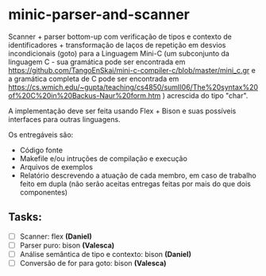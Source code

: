 # minic-parser-and-scanner

Scanner + parser bottom-up com verificação de tipos e contexto de identificadores + transformação de laços de repetição em desvios incondicionais (goto) para a Linguagem Mini-C (um subconjunto da linguagem C - sua gramática pode ser encontrada em https://github.com/TangoEnSkai/mini-c-compiler-c/blob/master/mini_c.gr e a gramática completa de C pode ser encontrada em https://cs.wmich.edu/~gupta/teaching/cs4850/sumII06/The%20syntax%20of%20C%20in%20Backus-Naur%20form.htm ) acrescida do tipo "char".

A implementação deve ser feita usando Flex + Bison e suas possíveis interfaces para outras linguagens.

Os entregáveis são:
- Código fonte
- Makefile e/ou intruções de compilação e execução
- Arquivos de exemplos
- Relatório descrevendo a atuação de cada membro, em caso de trabalho feito em dupla (não serão aceitas entregas feitas por mais do que dois componentes)


## Tasks:

- [ ] Scanner: flex **(Daniel)**
- [ ] Parser puro: bison **(Valesca)**
- [ ] Análise semântica de tipo e contexto: bison **(Daniel)**
- [ ] Conversão de for para goto: bison **(Valesca)**
